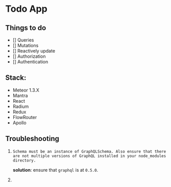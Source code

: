 # Todo App

## Things to do

- [] Queries
- [] Mutations
- [] Reactively update
- [] Authorization
- [] Authentication

## Stack:

- Meteor 1.3.X
- Mantra
- React
- Radium
- Redux
- FlowRouter
- Apollo

## Troubleshooting

1. `Schema must be an instance of GraphQLSchema. Also ensure that there are not multiple versions of GraphQL installed in your node_modules directory.`

    **solution**: ensure that `graphql` is at `0.5.0`.

2.
